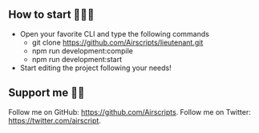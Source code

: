## How to start 🏃🏻‍♂️

- Open your favorite CLI and type the following commands
	- git clone https://github.com/Airscripts/lieutenant.git
	- npm run development:compile
	- npm run development:start
- Start editing the project following your needs!

## Support me 👍🏻

Follow me on GitHub: https://github.com/Airscripts.
Follow me on Twitter: https://twitter.com/airscript.